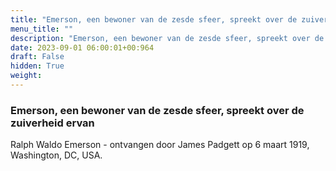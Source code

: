```yaml
---
title: "Emerson, een bewoner van de zesde sfeer, spreekt over de zuiverheid ervan"
menu_title: ""
description: "Emerson, een bewoner van de zesde sfeer, spreekt over de zuiverheid ervan"
date: 2023-09-01 06:00:01+00:964
draft: False
hidden: True
weight:
---
```

### Emerson, een bewoner van de zesde sfeer, spreekt over de zuiverheid ervan

Ralph Waldo Emerson - ontvangen door James Padgett op 6 maart 1919, Washington, DC, USA.
